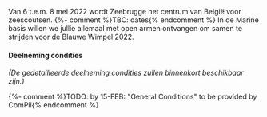 Van 6 t.e.m. 8 mei 2022 wordt Zeebrugge het centrum van België voor zeescoutsen. {%- comment %}TBC: dates{% endcomment %}
In de Marine basis willen we jullie allemaal met open armen ontvangen om samen te strijden voor de Blauwe Wimpel 2022. 

#### Deelneming condities

_(De gedetailleerde deelneming condities zullen binnenkort beschikbaar zijn.)_

{%- comment %}TODO: by 15-FEB: "General Conditions" to be provided by ComPil{% endcomment %}
